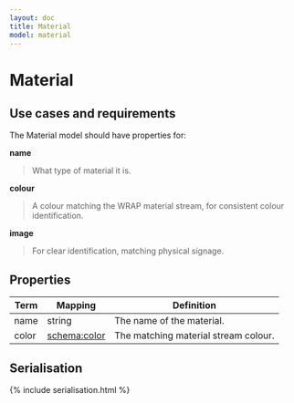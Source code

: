 ```yaml
---
layout: doc
title: Material
model: material
---
```


# Material

## Use cases and requirements

The Material model should have properties for:

**name**

> What type of material it is.

**colour**

> A colour matching the WRAP material stream, for consistent colour identification.

**image**

> For clear identification, matching physical signage.


## Properties

Term     | Mapping | Definition
---------|---------|-----------
name | string | The name of the material.
color | [schema:color](https://schema.org/color) | The matching material stream colour.


## Serialisation

{% include serialisation.html %}





